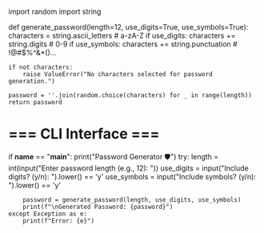 import random
import string

def generate_password(length=12, use_digits=True, use_symbols=True):
    characters = string.ascii_letters  # a-zA-Z
    if use_digits:
        characters += string.digits  # 0-9
    if use_symbols:
        characters += string.punctuation  # !@#$%^&*()...

    if not characters:
        raise ValueError("No characters selected for password generation.")

    password = ''.join(random.choice(characters) for _ in range(length))
    return password

# === CLI Interface ===
if __name__ == "__main__":
    print("Password Generator 🛡️")
    try:
        length = int(input("Enter password length (e.g., 12): "))
        use_digits = input("Include digits? (y/n): ").lower() == 'y'
        use_symbols = input("Include symbols? (y/n): ").lower() == 'y'

        password = generate_password(length, use_digits, use_symbols)
        print(f"\nGenerated Password: {password}")
    except Exception as e:
        print(f"Error: {e}")
